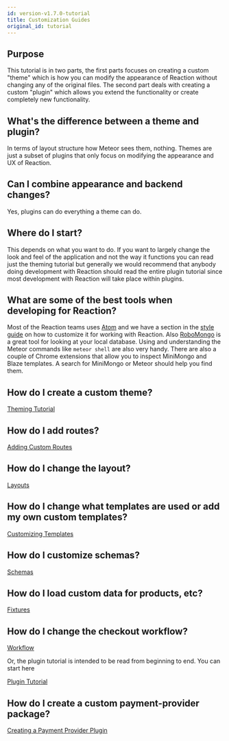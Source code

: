 ```yaml
---
id: version-v1.7.0-tutorial
title: Customization Guides
original_id: tutorial
---
```

    
## Purpose

This tutorial is in two parts, the first parts focuses on creating a custom "theme" which is how you can modify the appearance of Reaction without changing any of the original files. The second part deals with creating a custom "plugin" which allows you extend the functionality or create completely new functionality.

## What's the difference between a theme and plugin?

In terms of layout structure how Meteor sees them, nothing. Themes are just a subset of plugins that only focus on modifying the appearance and UX of Reaction.

## Can I combine appearance and backend changes?

Yes, plugins can do everything a theme can do.

## Where do I start?

This depends on what you want to do. If you want to largely change the look and feel of the application and not the way it functions you can read just the theming tutorial but generally we would recommend that anybody doing development with Reaction should read the entire plugin tutorial since most development with Reaction will take place within plugins.

## What are some of the best tools when developing for Reaction?

Most of the Reaction teams uses [Atom](https://atom.io/) and we have a section in the [style guide](styleguide.md) on how to customize it for working with Reaction. Also [RoboMongo](https://robomongo.org/) is a great tool for looking at your local database. Using and understanding the Meteor commands like `meteor shell` are also very handy. There are also a couple of Chrome extensions that allow you to inspect MiniMongo and Blaze templates. A search for MiniMongo or Meteor should help you find them.

## How do I create a custom theme?

[Theming Tutorial](creating-a-theme.md)

## How do I add routes?

[Adding Custom Routes](plugin-routes-6.md)

## How do I change the layout?

[Layouts](plugin-layouts-3.md)

## How do I change what templates are used or add my own custom templates?

[Customizing Templates](plugin-customizing-templates-4.md)

## How do I customize schemas?

[Schemas](plugin-schemas-8.md)

## How do I load custom data for products, etc?

[Fixtures](plugin-fixtures-5.md)

## How do I change the checkout workflow?

[Workflow](plugin-workflow-7.md)

Or, the plugin tutorial is intended to be read from beginning to end. You can start here

[Plugin Tutorial](plugin-creating-2.md)

## How do I create a custom payment-provider package?

[Creating a Payment Provider Plugin](creating-a-payment-provider.md)
